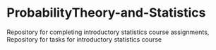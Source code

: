 # ProbabilityTheory-and-Statistics
Repository for completing introductory statistics course assignments, Repository for tasks for introductory statistics course
